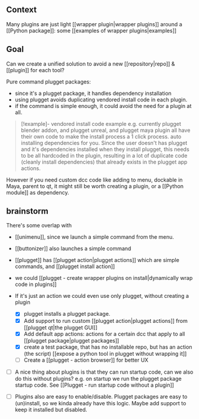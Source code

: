## Context
Many plugins are just light [[wrapper plugin|wrapper plugins]] around a [[Python package]]: some [[examples of wrapper plugins|examples]]
## Goal
Can we create a unified solution to avoid a new [[repository|repo]] & [[plugin]] for each tool?

Pure command plugget packages:
- since it's a plugget package, it handles dependency installation
- using plugget avoids duplicating vendored install code in each plugin. 
- if the command is simple enough, it could avoid the need for a plugin at all. 
> [!example]- vendored install code example
> e.g. currently plugget blender addon, and plugget unreal, and plugget maya plugin all have their own code to make the install process a 1 click process. auto installing dependencies for you. Since the user doesn't has plugget and it's dependencies installed when they install plugget, this needs to be all hardcoded in the plugin, resulting in a lot of duplicate code (cleanly install dependencies) that already exists in the plugget app actions.

However if you need custom dcc code like adding to menu, dockable in Maya, parent to qt, it might still be worth creating a plugin, or a [[Python module]] as dependency.
## brainstorm
There's some overlap with 
- [[unimenu]], since we launch a simple command from the menu.
- [[buttonizer]] also launches a simple command
- [[plugget]] has [[plugget action|plugget actions]] which are simple commands, and [[plugget install action]]

- we could [[plugget - create wrapper plugins on install|dynamically wrap code in plugins]]
- If it's just an action we could even use only plugget, without creating a plugin
	- [x] plugget installs a plugget package.
	- [x] Add support to run custom [[plugget action|plugget actions]] from [[plugget qt|the plugget GUI]] 
	- [x] Add default app actions: actions for a certain dcc that apply to all [[plugget package|plugget packages]]
	- [x] create a test package, that has no installable repo, but has an action (the script) [[expose a python tool in plugget without wrapping it]]
	- [ ] Create a [[plugget - action browser]] for better UX
- [ ] A nice thing about plugins is that they can run startup code, can we also do this without plugins? e.g. on startup we run the plugget package startup code. See [[Plugget - run startup code without a plugin]]
- [ ] Plugins also are easy to enable/disable. Plugget packages are easy to (un)install, so we kinda already have this logic. Maybe add support to keep it installed but disabled.

